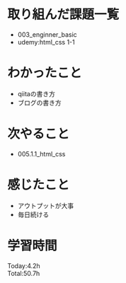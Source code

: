 # 取り組んだ課題一覧
- 003_enginner_basic
- udemy:html_css 1-1
# わかったこと
- qiitaの書き方
- ブログの書き方
# 次やること
- 005.1.1_html_css
# 感じたこと
- アウトプットが大事
- 毎日続ける
# 学習時間
Today:4.2h  
Total:50.7h
